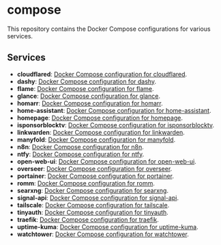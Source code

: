 # compose

This repository contains the Docker Compose configurations for various services.

## Services

- **cloudflared**: [Docker Compose configuration for cloudflared](./cloudflared/compose.yml).
- **dashy**: [Docker Compose configuration for dashy](./dashy/compose.yml).
- **flame**: [Docker Compose configuration for flame](./flame/compose.yml).
- **glance**: [Docker Compose configuration for glance](./glance/compose.yml).
- **homarr**: [Docker Compose configuration for homarr](./homarr/compose.yml).
- **home-assistant**: [Docker Compose configuration for home-assistant](./home-assistant/compose.yml).
- **homepage**: [Docker Compose configuration for homepage](./homepage/compose.yml).
- **isponsorblocktv**: [Docker Compose configuration for isponsorblocktv](./isponsorblocktv/compose.yml).
- **linkwarden**: [Docker Compose configuration for linkwarden](./linkwarden/compose.yml).
- **manyfold**: [Docker Compose configuration for manyfold](./manyfold/compose.yml).
- **n8n**: [Docker Compose configuration for n8n](./n8n/compose.yml).
- **ntfy**: [Docker Compose configuration for ntfy](./ntfy/compose.yml).
- **open-web-ui**: [Docker Compose configuration for open-web-ui](./open-web-ui/compose.yml).
- **overseer**: [Docker Compose configuration for overseer](./overseer/compose.yml).
- **portainer**: [Docker Compose configuration for portainer](./portainer/compose.yml).
- **romm**: [Docker Compose configuration for romm](./romm/compose.yml).
- **searxng**: [Docker Compose configuration for searxng](./searxng/compose.yml).
- **signal-api**: [Docker Compose configuration for signal-api](./signal-api/compose.yml).
- **tailscale**: [Docker Compose configuration for tailscale](./tailscale/compose.yml).
- **tinyauth**: [Docker Compose configuration for tinyauth](./tinyauth/compose.yml).
- **traefik**: [Docker Compose configuration for traefik](./traefik/compose.yml).
- **uptime-kuma**: [Docker Compose configuration for uptime-kuma](./uptime-kuma/compose.yml).
- **watchtower**: [Docker Compose configuration for watchtower](./watchtower/compose.yml).
